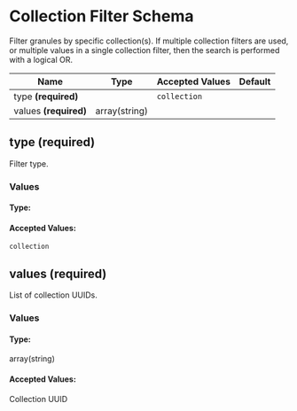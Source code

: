 

# Collection Filter Schema

Filter granules by specific collection(s). If multiple collection filters are used, or multiple values in a single collection filter, then the search is performed with a logical OR.


| Name | Type | Accepted Values | Default |
|------|------|--------|---------|
| type **(required)**| | `collection`|  |
| values **(required)**| array(string)| |  |


## type **(required)**

Filter type.

### Values

#### Type:



#### Accepted Values:
`collection`

## values **(required)**

List of collection UUIDs.

### Values

#### Type:
array(string)


#### Accepted Values:
Collection UUID



